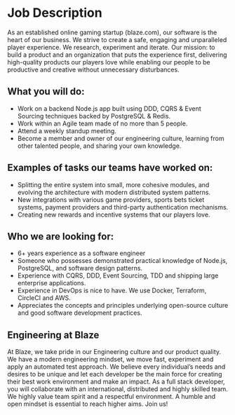 # Job Description
As an established online gaming startup (blaze.com), our software is the heart of our business. We strive to create a safe, engaging and unparalleled player experience. We research, experiment and iterate. Our mission: to build a product and an organization that puts the experience first, delivering high-quality products our players love while enabling our people to be productive and creative without unnecessary disturbances.

## What you will do:
- Work on a backend Node.js app built using DDD, CQRS & Event Sourcing techniques backed by PostgreSQL & Redis.
- Work within an Agile team made of no more than 5 people.
- Attend a weekly standup meeting.
- Become a member and owner of our engineering culture, learning from other talented people, and sharing your own knowledge.

## Examples of tasks our teams have worked on:
- Splitting the entire system into small, more cohesive modules, and evolving the architecture with modern distributed system patterns.
- New integrations with various game providers, sports bets ticket systems, payment providers and third-party authentication mechanisms.
- Creating new rewards and incentive systems that our players love.

## Who we are looking for:
- 6+ years experience as a software engineer
- Someone who possesses demonstrated practical knowledge of Node.js, PostgreSQL, and software design patterns.
- Experience with CQRS, DDD, Event Sourcing, TDD and shipping large enterprise applications.
- Experience in DevOps is nice to have. We use Docker, Terraform, CircleCI and AWS.
- Appreciates the concepts and principles underlying open-source culture and good software development practices.

## Engineering at Blaze
At Blaze, we take pride in our Engineering culture and our product quality. We have a modern engineering mindset, we move fast, experiment and apply an automated test approach. We believe every individual’s needs and desires to be unique and let each developer be the main force for creating their best work environment and make an impact. As a full stack developer, you will collaborate with an international, distributed and highly skilled team. We highly value team spirit and a respectful environment. A humble and open mindset is essential to reach higher aims. Join us!